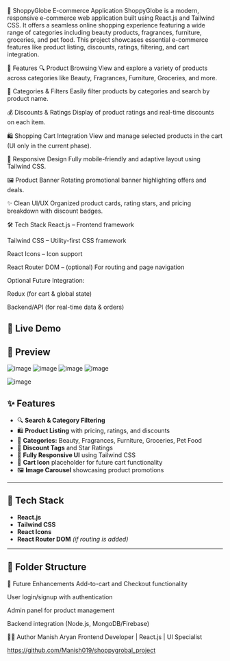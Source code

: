 🛒 ShoppyGlobe E-commerce Application
ShoppyGlobe is a modern, responsive e-commerce web application built using React.js and Tailwind CSS. It offers a seamless online shopping experience featuring a wide range of categories including beauty products, fragrances, furniture, groceries, and pet food. This project showcases essential e-commerce features like product listing, discounts, ratings, filtering, and cart integration.

📌 Features
🔍 Product Browsing
View and explore a variety of products across categories like Beauty, Fragrances, Furniture, Groceries, and more.

🎯 Categories & Filters
Easily filter products by categories and search by product name.

💰 Discounts & Ratings
Display of product ratings and real-time discounts on each item.

🛍️ Shopping Cart Integration
View and manage selected products in the cart (UI only in the current phase).

📱 Responsive Design
Fully mobile-friendly and adaptive layout using Tailwind CSS.

🖼️ Product Banner
Rotating promotional banner highlighting offers and deals.

✨ Clean UI/UX
Organized product cards, rating stars, and pricing breakdown with discount badges.

🛠️ Tech Stack
React.js – Frontend framework

Tailwind CSS – Utility-first CSS framework

React Icons – Icon support

React Router DOM – (optional) For routing and page navigation

Optional Future Integration:

Redux (for cart & global state)

Backend/API (for real-time data & orders)

## 🚀 Live Demo
## 📸 Preview
![image](https://github.com/user-attachments/assets/facb5fd0-c46a-49c3-871e-12361a545f1f)
![image](https://github.com/user-attachments/assets/da189683-2199-4bf3-b896-226a9cd03b0a)
![image](https://github.com/user-attachments/assets/1552252e-3277-4251-8fa7-b988ba1b8b87)
![image](https://github.com/user-attachments/assets/92d5678f-2b5e-460b-ae52-8fb65eebeec2)

![image](https://github.com/user-attachments/assets/fd9395b9-ee58-46a8-82f7-d1ffc9224ad2)


## ✨ Features

- 🔍 **Search & Category Filtering**
- 🛍️ **Product Listing** with pricing, ratings, and discounts
- 💄 **Categories:** Beauty, Fragrances, Furniture, Groceries, Pet Food
- 🧾 **Discount Tags** and Star Ratings
- 📱 **Fully Responsive UI** using Tailwind CSS
- 🛒 **Cart Icon** placeholder for future cart functionality
- 🖼️ **Image Carousel** showcasing product promotions

---

## 🧰 Tech Stack

- **React.js**
- **Tailwind CSS**
- **React Icons**
- **React Router DOM** _(if routing is added)_

---

## 📁 Folder Structure

📌 Future Enhancements
Add-to-cart and Checkout functionality

User login/signup with authentication

Admin panel for product management

Backend integration (Node.js, MongoDB/Firebase)


🙋‍♂️ Author
Manish Aryan
Frontend Developer | React.js | UI Specialist


https://github.com/Manish019/shoppygrobal_project
